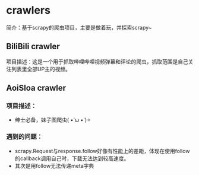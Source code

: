 # crawlers
简介：基于scrapy的爬虫项目，主要是做着玩，并探索scrapy~  
## BiliBili crawler
项目描述：这是一个用于抓取哔哩哔哩视频弹幕和评论的爬虫，抓取范围是自己关注列表里全部UP主的视频。  
## AoiSloa crawler
### 项目描述：  
  * 绅士必备，妹子图爬虫( •̀ ω •́ )✧  
### 遇到的问题：
  * scrapy.Request与response.follow好像有性能上的差距，体现在使用follow的callback调用自己时，下载无法达到较高速度。  
  * 其次是用follow无法传递meta字典  
  
